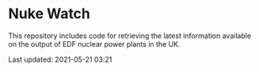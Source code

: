 # Nuke Watch

This repository includes code for retrieving the latest information available on the output of EDF nuclear power plants in the UK.

Last updated: 2021-05-21 03:21
